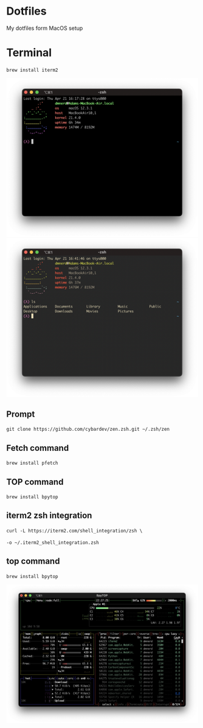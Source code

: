 # Dotfiles
My dotfiles form MacOS setup

# Terminal
`brew install iterm2`

![Terminal](https://raw.githubusercontent.com/DMNerd/Dotfiles/main/Screenshots/Term.png "My terminal")
![Terminal Gruvbox](https://raw.githubusercontent.com/DMNerd/Dotfiles/main/Screenshots/Term_gruv.png "My terminal")
## Prompt
`git clone https://github.com/cybardev/zen.zsh.git ~/.zsh/zen`

## Fetch command
`brew install pfetch`

## TOP command
`brew install bpytop`

## iterm2 zsh integration
`curl -L https://iterm2.com/shell_integration/zsh \`

`-o ~/.iterm2_shell_integration.zsh`

## top command
`brew install bpytop`

![bpytop](https://raw.githubusercontent.com/DMNerd/dotfiles/main/Screenshots/bpytop.png "bpytop")

